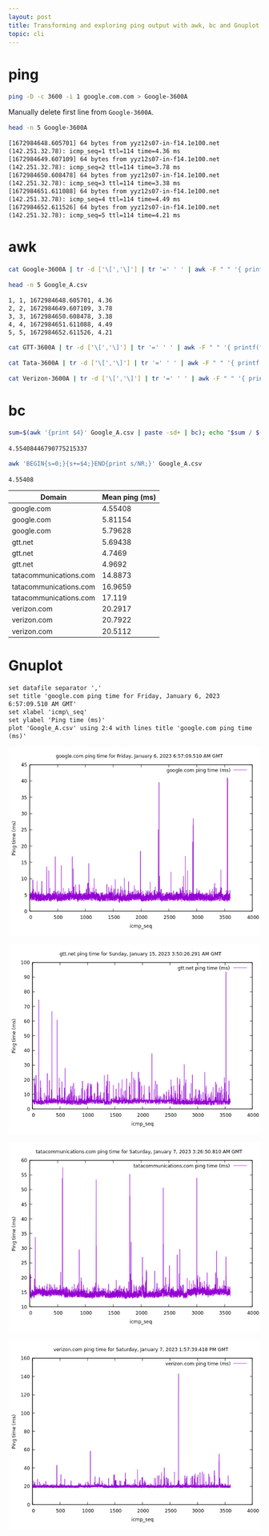 ```yaml
---
layout: post
title: Transforming and exploring ping output with awk, bc and Gnuplot
topic: cli
---
```


# ping

```bash
ping -D -c 3600 -i 1 google.com.com > Google-3600A
```

Manually delete first line from `Google-3600A`.

```bash
head -n 5 Google-3600A
```

```
[1672984648.605701] 64 bytes from yyz12s07-in-f14.1e100.net (142.251.32.78): icmp_seq=1 ttl=114 time=4.36 ms
[1672984649.607109] 64 bytes from yyz12s07-in-f14.1e100.net (142.251.32.78): icmp_seq=2 ttl=114 time=3.78 ms
[1672984650.608478] 64 bytes from yyz12s07-in-f14.1e100.net (142.251.32.78): icmp_seq=3 ttl=114 time=3.38 ms
[1672984651.611088] 64 bytes from yyz12s07-in-f14.1e100.net (142.251.32.78): icmp_seq=4 ttl=114 time=4.49 ms
[1672984652.611526] 64 bytes from yyz12s07-in-f14.1e100.net (142.251.32.78): icmp_seq=5 ttl=114 time=4.21 ms
```

# awk

```bash
cat Google-3600A | tr -d ['\[','\]'] | tr '=' ' ' | awk -F " " '{ printf("%d, %d, %s, %.2f\n", NR, $8, $1, $12) }' > Google_A.csv
```

```bash
head -n 5 Google_A.csv
```

```
1, 1, 1672984648.605701, 4.36
2, 2, 1672984649.607109, 3.78
3, 3, 1672984650.608478, 3.38
4, 4, 1672984651.611088, 4.49
5, 5, 1672984652.611526, 4.21
```

```bash
cat GTT-3600A | tr -d ['\[','\]'] | tr '=' ' ' | awk -F " " '{ printf("%d, %d, %s, %.2f\n", NR, $8, $1, $12) }' > GTT_A.csv
```

```bash
cat Tata-3600A | tr -d ['\[','\]'] | tr '=' ' ' | awk -F " " '{ printf("%d, %d, %s, %.2f\n", NR, $8, $1, $12) }' > Tata_A.csv
```

```bash
cat Verizon-3600A | tr -d ['\[','\]'] | tr '=' ' ' | awk -F " " '{ printf("%d, %d, %s, %.2f\n", NR, $8, $1, $12) }' > Verizon_A.csv
```

# bc

```bash
sum=$(awk '{print $4}' Google_A.csv | paste -sd+ | bc); echo "$sum / $(cat Google_A.csv | wc -l)" | bc -l
```

`4.55408446790775215337`

```bash
awk 'BEGIN{s=0;}{s+=$4;}END{print s/NR;}' Google_A.csv
```

`4.55408`

<table>
<thead>
  <tr>
    <th>Domain</th>
    <th>Mean ping (ms)</th>
  </tr>
</thead>
<tbody>
  <tr>
    <td>google.com</td>
    <td>4.55408</td>
  </tr>
  <tr>
    <td>google.com</td>
    <td>5.81154</td>
  </tr>
  <tr>
    <td>google.com</td>
    <td>5.79628</td>
  </tr>
  <tr>
    <td>gtt.net</td>
    <td>5.69438</td>
  </tr>
  <tr>
    <td>gtt.net</td>
    <td>4.7469</td>
  </tr>
  <tr>
    <td>gtt.net</td>
    <td>4.9692</td>
  </tr>
  <tr>
    <td>tatacommunications.com</td>
    <td>14.8873</td>
  </tr>
  <tr>
    <td>tatacommunications.com</td>
    <td>16.9659</td>
  </tr>
  <tr>
    <td>tatacommunications.com</td>
    <td>17.119</td>
  </tr>
  <tr>
    <td>verizon.com</td>
    <td>20.2917</td>
  </tr>
  <tr>
    <td>verizon.com</td>
    <td>20.7922</td>
  </tr>
  <tr>
    <td>verizon.com</td>
    <td>20.5112</td>
  </tr>
</tbody>
</table>

# Gnuplot

```
set datafile separator ','
set title 'google.com ping time for Friday, January 6, 2023 6:57:09.510 AM GMT'
set xlabel 'icmp\_seq'
set ylabel 'Ping time (ms)'
plot 'Google_A.csv' using 2:4 with lines title 'google.com ping time (ms)'
```

![google.com ping time for Friday, January 6, 2023 6:57:09.510 AM GMT](/images/ping/google_A.png)

![gtt.net ping time for Sunday, January 15, 2023 3:50:26.291 AM GMT](/images/ping/gtt_A.png)

![tatacommunications.com ping time for Saturday, January 7, 2023 3:26:50.810 AM GMT](/images/ping/tata_A.png)

![verizon.com ping time for Saturday, January 7, 2023 1:57:39.418 PM GMT](/images/ping/verizon_A.png)